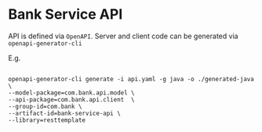 # Bank Service API  
API is defined via `OpenAPI`.
Server and client code can be generated via `openapi-generator-cli`

E.g.

``` 

openapi-generator-cli generate -i api.yaml -g java -o ./generated-java \
--model-package=com.bank.api.model \
--api-package=com.bank.api.client  \
--group-id=com.bank \
--artifact-id=bank-service-api \
--library=resttemplate

```
